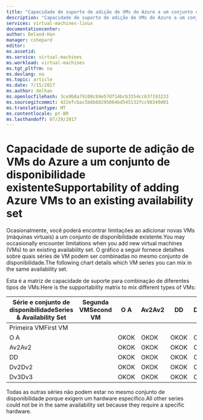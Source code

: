 ```yaml
---
title: "Capacidade de suporte de adição de VMs do Azure a um conjunto de disponibilidade existente | Microsoft Docs"
description: "Capacidade de suporte de adição de VMs do Azure a um conjunto de disponibilidade existente."
services: virtual-machines-linux
documentationcenter: 
author: Deland-Han
manager: cshepard
editor: 
ms.assetid: 
ms.service: virtual-machines
ms.workload: virtual-machines
ms.tgt_pltfrm: na
ms.devlang: na
ms.topic: article
ms.date: 7/15/2017
ms.author: delhan
ms.openlocfilehash: 3ce9b8a79108cb9e57df14bcb3354cc637193233
ms.sourcegitcommit: 422efcbac5b6b68295064bd545132fcc98349d01
ms.translationtype: MT
ms.contentlocale: pt-BR
ms.lasthandoff: 07/29/2017
---
```

# <a name="supportability-of-adding-azure-vms-to-an-existing-availability-set"></a><span data-ttu-id="ccb5a-103">Capacidade de suporte de adição de VMs do Azure a um conjunto de disponibilidade existente</span><span class="sxs-lookup"><span data-stu-id="ccb5a-103">Supportability of adding Azure VMs to an existing availability set</span></span>

<span data-ttu-id="ccb5a-104">Ocasionalmente, você poderá encontrar limitações ao adicionar novas VMs (máquinas virtuais) a um conjunto de disponibilidade existente.</span><span class="sxs-lookup"><span data-stu-id="ccb5a-104">You may occasionally encounter limitations when you add new virtual machines (VMs) to an existing availability set.</span></span> <span data-ttu-id="ccb5a-105">O gráfico a seguir fornece detalhes sobre quais séries de VM podem ser combinadas no mesmo conjunto de disponibilidade.</span><span class="sxs-lookup"><span data-stu-id="ccb5a-105">The following chart details which VM series you can mix in the same availability set.</span></span>

<span data-ttu-id="ccb5a-106">Esta é a matriz de capacidade de suporte para combinação de diferentes tipos de VMs:</span><span class="sxs-lookup"><span data-stu-id="ccb5a-106">Here is the supportability matrix to mix different types of VMs:</span></span>

<span data-ttu-id="ccb5a-107">Série e conjunto de disponibilidade</span><span class="sxs-lookup"><span data-stu-id="ccb5a-107">Series & Availability Set</span></span>|<span data-ttu-id="ccb5a-108">Segunda VM</span><span class="sxs-lookup"><span data-stu-id="ccb5a-108">Second VM</span></span>|<span data-ttu-id="ccb5a-109">O </span><span class="sxs-lookup"><span data-stu-id="ccb5a-109">A</span></span>|<span data-ttu-id="ccb5a-110">Av2</span><span class="sxs-lookup"><span data-stu-id="ccb5a-110">Av2</span></span>|<span data-ttu-id="ccb5a-111">D</span><span class="sxs-lookup"><span data-stu-id="ccb5a-111">D</span></span>|<span data-ttu-id="ccb5a-112">Dv2</span><span class="sxs-lookup"><span data-stu-id="ccb5a-112">Dv2</span></span>|<span data-ttu-id="ccb5a-113">Dv3</span><span class="sxs-lookup"><span data-stu-id="ccb5a-113">Dv3</span></span>|
|---|---|---|---|---|---|---|
|<span data-ttu-id="ccb5a-114">Primeira VM</span><span class="sxs-lookup"><span data-stu-id="ccb5a-114">First VM</span></span>|||||||
|<span data-ttu-id="ccb5a-115">O </span><span class="sxs-lookup"><span data-stu-id="ccb5a-115">A</span></span>||<span data-ttu-id="ccb5a-116">OK</span><span class="sxs-lookup"><span data-stu-id="ccb5a-116">OK</span></span>|<span data-ttu-id="ccb5a-117">OK</span><span class="sxs-lookup"><span data-stu-id="ccb5a-117">OK</span></span>|<span data-ttu-id="ccb5a-118">OK</span><span class="sxs-lookup"><span data-stu-id="ccb5a-118">OK</span></span>|<span data-ttu-id="ccb5a-119">OK</span><span class="sxs-lookup"><span data-stu-id="ccb5a-119">OK</span></span>|<span data-ttu-id="ccb5a-120">OK</span><span class="sxs-lookup"><span data-stu-id="ccb5a-120">OK</span></span>|
|<span data-ttu-id="ccb5a-121">Av2</span><span class="sxs-lookup"><span data-stu-id="ccb5a-121">Av2</span></span>||<span data-ttu-id="ccb5a-122">OK</span><span class="sxs-lookup"><span data-stu-id="ccb5a-122">OK</span></span>|<span data-ttu-id="ccb5a-123">OK</span><span class="sxs-lookup"><span data-stu-id="ccb5a-123">OK</span></span>|<span data-ttu-id="ccb5a-124">OK</span><span class="sxs-lookup"><span data-stu-id="ccb5a-124">OK</span></span>|<span data-ttu-id="ccb5a-125">OK</span><span class="sxs-lookup"><span data-stu-id="ccb5a-125">OK</span></span>|<span data-ttu-id="ccb5a-126">OK</span><span class="sxs-lookup"><span data-stu-id="ccb5a-126">OK</span></span>|
|<span data-ttu-id="ccb5a-127">D</span><span class="sxs-lookup"><span data-stu-id="ccb5a-127">D</span></span>||<span data-ttu-id="ccb5a-128">OK</span><span class="sxs-lookup"><span data-stu-id="ccb5a-128">OK</span></span>|<span data-ttu-id="ccb5a-129">OK</span><span class="sxs-lookup"><span data-stu-id="ccb5a-129">OK</span></span>|<span data-ttu-id="ccb5a-130">OK</span><span class="sxs-lookup"><span data-stu-id="ccb5a-130">OK</span></span>|<span data-ttu-id="ccb5a-131">OK</span><span class="sxs-lookup"><span data-stu-id="ccb5a-131">OK</span></span>|<span data-ttu-id="ccb5a-132">OK</span><span class="sxs-lookup"><span data-stu-id="ccb5a-132">OK</span></span>|
|<span data-ttu-id="ccb5a-133">Dv2</span><span class="sxs-lookup"><span data-stu-id="ccb5a-133">Dv2</span></span>||<span data-ttu-id="ccb5a-134">OK</span><span class="sxs-lookup"><span data-stu-id="ccb5a-134">OK</span></span>|<span data-ttu-id="ccb5a-135">OK</span><span class="sxs-lookup"><span data-stu-id="ccb5a-135">OK</span></span>|<span data-ttu-id="ccb5a-136">OK</span><span class="sxs-lookup"><span data-stu-id="ccb5a-136">OK</span></span>|<span data-ttu-id="ccb5a-137">OK</span><span class="sxs-lookup"><span data-stu-id="ccb5a-137">OK</span></span>|<span data-ttu-id="ccb5a-138">OK</span><span class="sxs-lookup"><span data-stu-id="ccb5a-138">OK</span></span>|
|<span data-ttu-id="ccb5a-139">Dv3</span><span class="sxs-lookup"><span data-stu-id="ccb5a-139">Dv3</span></span>||<span data-ttu-id="ccb5a-140">OK</span><span class="sxs-lookup"><span data-stu-id="ccb5a-140">OK</span></span>|<span data-ttu-id="ccb5a-141">OK</span><span class="sxs-lookup"><span data-stu-id="ccb5a-141">OK</span></span>|<span data-ttu-id="ccb5a-142">OK</span><span class="sxs-lookup"><span data-stu-id="ccb5a-142">OK</span></span>|<span data-ttu-id="ccb5a-143">OK</span><span class="sxs-lookup"><span data-stu-id="ccb5a-143">OK</span></span>|<span data-ttu-id="ccb5a-144">OK</span><span class="sxs-lookup"><span data-stu-id="ccb5a-144">OK</span></span>|

<span data-ttu-id="ccb5a-145">Todas as outras séries não podem estar no mesmo conjunto de disponibilidade porque exigem um hardware específico.</span><span class="sxs-lookup"><span data-stu-id="ccb5a-145">All other series could not be in the same availability set because they require a specific hardware.</span></span>